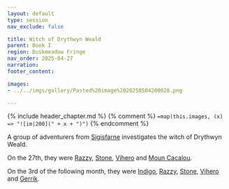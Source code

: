 ```yaml
---
layout: default
type: session
nav_exclude: false

title: Witch of Drythwyn Weald
parent: Book I
region: Duskmeadow Fringe
nav_order: 2025-04-27
narration: 
footer_content: 

images:
- ../../imgs/gallery/Pasted%20image%2020250504200028.png

---
```


{% include header_chapter.md %}
{% comment %}
`=map(this.images, (x) => "![im|200](" + x + ")")`
{% endcomment %}

A group of adventurers from [Sigisfarne](../../directory/Sigisfarne/index.md) investigates the witch of Drythwyn Weald.

On the 27th, they were [Razzy](../../directory/Sigisfarne/Razvan.md), [Stone](../../directory/Sigisfarne/Stone.md), [Vihero](../../directory/Sigisfarne/Vihero.md) and [Moun Cacalou](../../directory/Sigisfarne/MounCacalou.md).

On the 3rd of the following month, they were [Indigo](../../directory/Sigisfarne/Indigo.md), [Razzy](../../directory/Sigisfarne/Razvan.md), [Stone](../../directory/Sigisfarne/Stone.md), [Vihero](../../directory/Sigisfarne/Vihero.md) and [Gerrik](../../directory/Sigisfarne/Gerrik.md).
